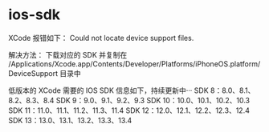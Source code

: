# ios-sdk
XCode 报错如下：
Could not locate device support files. 

解决方法：
下载对应的 SDK 并复制在 /Applications/Xcode.app/Contents/Developer/Platforms/iPhoneOS.platform/DeviceSupport 目录中

低版本的 XCode 需要的 IOS SDK 信息如下，持续更新中···
SDK 8：8.0、8.1、8.2、8.3、8.4
SDK 9：9.0、9.1、9.2、9.3
SDK 10：10.0、10.1、10.2、10.3
SDK 11：11.0、11.1、11.2、11.3、11.4
SDK 12：12.0、12.1、12.2、12.3、12.4
SDK 13：13.0、13.1、13.2、13.3、13.4
